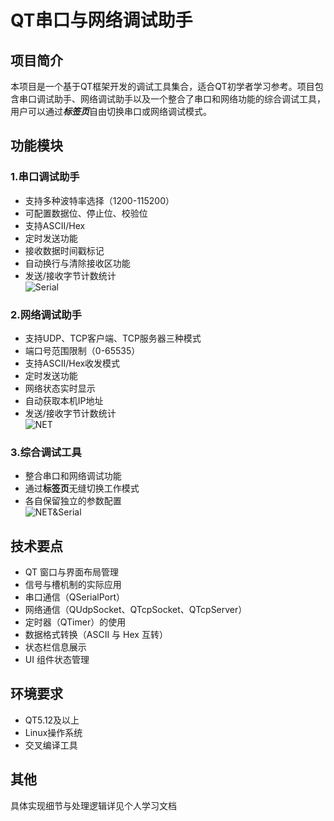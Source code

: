 # QT串口与网络调试助手
## 项目简介
本项目是一个基于QT框架开发的调试工具集合，适合QT初学者学习参考。项目包含串口调试助手、网络调试助手以及一个整合了串口和网络功能的综合调试工具，用户可以通过***标签页***自由切换串口或网络调试模式。   
## 功能模块 
### 1.串口调试助手
- 支持多种波特率选择（1200-115200）  
- 可配置数据位、停止位、校验位  
- 支持ASCII/Hex  
- 定时发送功能  
- 接收数据时间戳标记  
- 自动换行与清除接收区功能  
- 发送/接收字节计数统计  
![Serial](QT/pictures/Serial.png)
### 2.网络调试助手
- 支持UDP、TCP客户端、TCP服务器三种模式  
- 端口号范围限制（0-65535）  
- 支持ASCII/Hex收发模式  
- 定时发送功能  
- 网络状态实时显示  
- 自动获取本机IP地址  
- 发送/接收字节计数统计  
![NET](QT/pictures/NET.png)
### 3.综合调试工具
- 整合串口和网络调试功能  
- 通过**标签页**无缝切换工作模式  
- 各自保留独立的参数配置  
![NET&Serial](QT/pictures/NET&Serial/NET.png)
## 技术要点
- QT 窗口与界面布局管理  
- 信号与槽机制的实际应用  
- 串口通信（QSerialPort）  
- 网络通信（QUdpSocket、QTcpSocket、QTcpServer）  
- 定时器（QTimer）的使用  
- 数据格式转换（ASCII 与 Hex 互转）  
- 状态栏信息展示    
- UI 组件状态管理  
## 环境要求
- QT5.12及以上  
- Linux操作系统  
- 交叉编译工具  
## 其他
具体实现细节与处理逻辑详见个人学习文档
